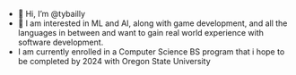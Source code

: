 - 👋 Hi, I’m @tybailly
- 👀 I am interested in ML and AI, along with game development, and all the languages in between and want to gain real world experience with software development. 
- I am currently enrolled in a Computer Science BS program that i hope to be completed by 2024 with Oregon State University 


<!---
tybailly/tybailly is a ✨ special ✨ repository because its `README.md` (this file) appears on your GitHub profile.
You can click the Preview link to take a look at your changes.
--->

